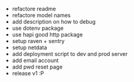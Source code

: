 * refactore readme
* refactore model names
* add description on how to debug
* use dotenv package
* use hapi good http package
* setup raven + sentry
* setup netdata
* add deployment script to dev and prod server
* add email account
* add pwd reset page
* release v1 :P
